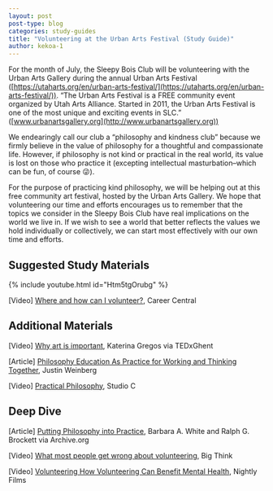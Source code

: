 ```yaml
---
layout: post
post-type: blog
categories: study-guides
title: "Volunteering at the Urban Arts Festival (Study Guide)"
author: kekoa-1
---
```


For the month of July, the Sleepy Bois Club will be volunteering with the Urban Arts Gallery during the annual Urban Arts Festival ([https://utaharts.org/en/urban-arts-festival/](https://utaharts.org/en/urban-arts-festival/)). “The Urban Arts Festival is a FREE community event organized by Utah Arts Alliance. Started in 2011, the Urban Arts Festival is one of the most unique and exciting events in SLC.” ([www.urbanartsgallery.org](http://www.urbanartsgallery.org))

We endearingly call our club a “philosophy and kindness club” because we firmly believe in the value of philosophy for a thoughtful and compassionate life. However, if philosophy is not kind or practical in the real world, its value is lost on those who practice it (excepting intellectual masturbation–which can be fun, of course 😜).

For the purpose of practicing kind philosophy, we will be helping out at this free community art festival, hosted by the Urban Arts Gallery. We hope that volunteering our time and efforts encourages us to remember that the topics we consider in the Sleepy Bois Club have real implications on the world we live in. If we wish to see a world that better reflects the values we hold individually or collectively, we can start most effectively with our own time and efforts.


## Suggested Study Materials

{% include youtube.html id="Htm5tgOrubg" %}

[Video] [Where and how can I volunteer?](https://www.youtube.com/watch?v=Htm5tgOrubg), Career Central


## Additional Materials 

[Video] [Why art is important](https://www.youtube.com/watch?v=UPk56BR1Cmk), Katerina Gregos via TEDxGhent

[Article] [Philosophy Education As Practice for Working and Thinking Together](https://dailynous.com/2023/03/07/philosophy-education-as-practice-for-working-and-thinking-together/), Justin Weinberg

[Video] [Practical Philosophy](https://www.youtube.com/watch?v=tu3v87_97Hc), Studio C


## Deep Dive

[Article] [Putting Philosophy into Practice](https://archives.joe.org/joe/1987summer/a3.php#:~:text=By%20doing%20this%2C%20philosophy%20becomes,over%20the%20decisions%20we%20make.), Barbara A. White and Ralph G. Brockett via Archive.org

[Video] [What most people get wrong about volunteering](https://www.youtube.com/watch?v=19BHaW0Cpjg), Big Think

[Video] [Volunteering How Volunteering Can Benefit Mental Health](https://www.youtube.com/watch?v=UnVLzfhetL0), Nightly Films
